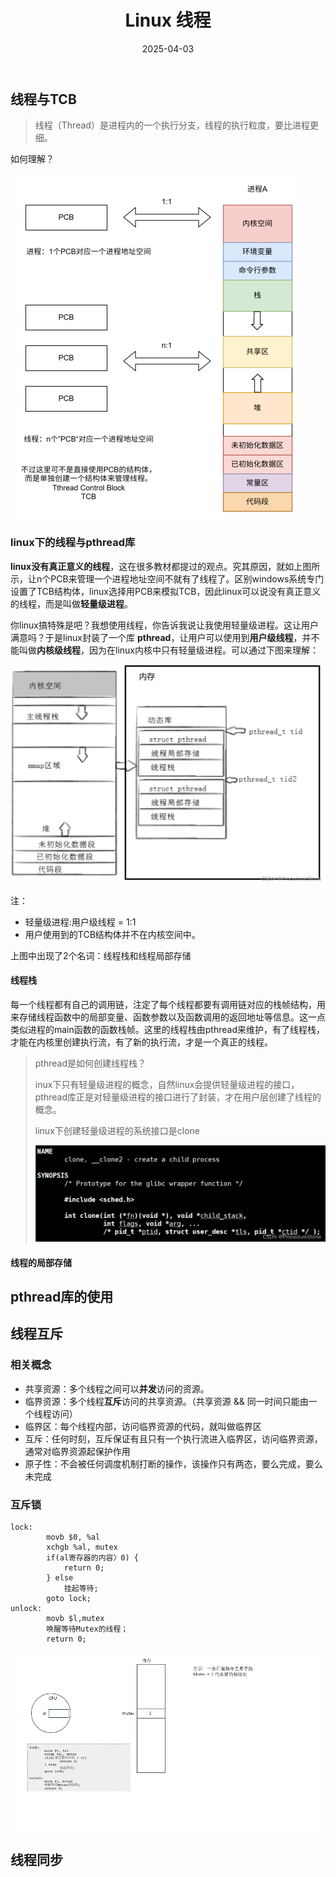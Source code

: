 ﻿---
title: "Linux 线程"
description: "Linux 线程"
date: 2025-04-03
slug: "linux-thread"
categories:
    - linux
tags:
    - linux线程
---









## 线程与TCB

>线程（Thread）是进程内的一个执行分支，线程的执行粒度，要比进程更细。

如何理解？

![image-20250410164313828](image/image-20250410164313828.png)



### linux下的线程与pthread库

**linux没有真正意义的线程**，这在很多教材都提过的观点。究其原因，就如上图所示，让n个PCB来管理一个进程地址空间不就有了线程了。区别windows系统专门设置了TCB结构体，linux选择用PCB来模拟TCB，因此linux可以说没有真正意义的线程，而是叫做**轻量级进程**。



你linux搞特殊是吧？我想使用线程，你告诉我说让我使用轻量级进程。这让用户满意吗？于是linux封装了一个库 **pthread**，让用户可以使用到**用户级线程**，并不能叫做**内核级线程**，因为在linux内核中只有轻量级进程。可以通过下图来理解：

![在这里插入图片描述](image/f99a74ee3b55fc2c2ab61eae415b29a7.png)

注：

- 轻量级进程:用户级线程 = 1:1
- 用户使用到的TCB结构体并不在内核空间中。



上图中出现了2个名词：线程栈和线程局部存储

#### 线程栈

每一个线程都有自己的调用链，注定了每个线程都要有调用链对应的栈帧结构，用来存储线程函数中的局部变量、函数参数以及函数调用的返回地址等信息。这一点类似进程的main函数的函数栈帧。这里的线程栈由pthread来维护，有了线程栈，才能在内核里创建执行流，有了新的执行流，才是一个真正的线程。

> pthread是如何创建线程栈？
>
> inux下只有轻量级进程的概念，自然linux会提供轻量级进程的接口，pthread库正是对轻量级进程的接口进行了封装，才在用户层创建了线程的概念。
>
> linux下创建轻量级进程的系统接口是clone
>
> ![在这里插入图片描述](image/4172bee3ea61ac55cc7cf5ad25794b62.png)



#### 线程的局部存储





## pthread库的使用



## 线程互斥



### 相关概念
- 共享资源：多个线程之间可以**并发**访问的资源。
- 临界资源：多个线程**互斥**访问的共享资源。（共享资源 && 同一时间只能由一个线程访问）
- 临界区：每个线程内部，访问临界资源的代码，就叫做临界区
- 互斥：任何时刻，互斥保证有且只有一个执行流进入临界区，访问临界资源，通常对临界资源起保护作用
- 原子性：不会被任何调度机制打断的操作，该操作只有两态，要么完成，要么未完成







### 互斥锁

```
lock:
        movb $0, %al
        xchgb %al, mutex
        if(al寄存器的内容〉0) {
        	return 0;
        } else
	        挂起等待;
        goto lock;
unlock:
		movb $l,mutex
		唤醒等待Mutex的线程；
		return 0;
```

<img src="image/efdc12726f6487bd1c677f9e9ae7e1c1.gif" alt="请添加图片描述" style="zoom:150%;" />



## 线程同步



